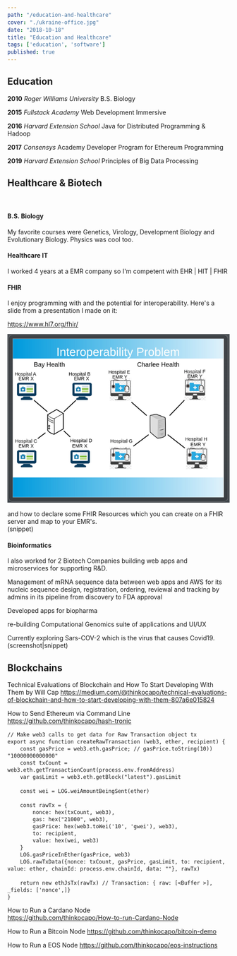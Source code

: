 ```yaml
---
path: "/education-and-healthcare"
cover: "./ukraine-office.jpg"
date: "2018-10-18"
title: "Education and Healthcare"
tags: ['education', 'software']
published: true
---
```


## Education
**2010** *Roger Williams University* B.S. Biology

**2015** *Fullstack Academy* Web Development Immersive

**2016** *Harvard Extension School* Java for Distributed Programming & Hadoop

**2017** *Consensys* Academy Developer Program for Ethereum Programming

**2019** *Harvard Extension School* Principles of Big Data Processing  

## Healthcare & Biotech
</br>

#### B.S. Biology

My favorite courses were Genetics, Virology, Development Biology and Evolutionary Biology. Physics was cool too.

#### Healthcare IT

I worked 4 years at a EMR company so I'm competent with EHR | HIT | FHIR

#### FHIR 

I enjoy programming with and the potential for interoperability.
Here's a slide from a presentation I made on it:

https://www.hl7.org/fhir/ 

![FHIR Interoperability](./fhir-interoperability.jpg)

and how to declare some FHIR Resources which you can create on a FHIR server and map to your EMR's.  
(snippet)  


#### Bioinformatics
I also worked for 2 Biotech Companies building web apps and microservices for supporting R&D.

Management of mRNA sequence data between web apps and AWS for its nucleic sequence design,
registration, ordering, reviewal and tracking by admins in its pipeline from discovery to FDA approval

Developed apps for biopharma

re-building Computational Genomics suite of applications and UI/UX

Currently exploring Sars-COV-2 which is the virus that causes Covid19.
(screenshot|snippet)

## Blockchains
<!-- There's a lot of competition out there regarding blockchains. The best way to learn them is to run them and make your own decision. Run a node -->

Technical Evaluations of Blockchain and How To Start Developing With Them by Will Cap
https://medium.com/@thinkocapo/technical-evaluations-of-blockchain-and-how-to-start-developing-with-them-807a6e015824

How to Send Ethereum via Command Line
https://github.com/thinkocapo/hash-tronic

```
// Make web3 calls to get data for Raw Transaction object tx
export async function createRawTransaction (web3, ether, recipient) {
    const gasPrice = web3.eth.gasPrice; // gasPrice.toString(10)) "10000000000000"
    const txCount = web3.eth.getTransactionCount(process.env.fromAddress)
    var gasLimit = web3.eth.getBlock("latest").gasLimit

    const wei = LOG.weiAmountBeingSent(ether)

    const rawTx = {
        nonce: hex(txCount, web3),
        gas: hex("21000", web3),
        gasPrice: hex(web3.toWei('10', 'gwei'), web3),
        to: recipient,
        value: hex(wei, web3)
    }
    LOG.gasPriceInEther(gasPrice, web3)      
    LOG.rawTxData({nonce: txCount, gasPrice, gasLimit, to: recipient, value: ether, chainId: process.env.chainId, data: ""}, rawTx)
    
    return new ethJsTx(rawTx) // Transaction: { raw: [<Buffer >], _fields: ['nonce',]}  
}
```

How to Run a Cardano Node  
https://github.com/thinkocapo/How-to-run-Cardano-Node

How to Run a Bitcoin Node 
https://github.com/thinkocapo/bitcoin-demo

How to Run a EOS Node
https://github.com/thinkocapo/eos-instructions